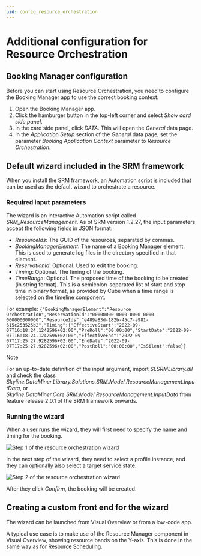 ```yaml
---
uid: config_resource_orchestration
---
```


# Additional configuration for Resource Orchestration

## Booking Manager configuration

Before you can start using Resource Orchestration, you need to configure the Booking Manager app to use the correct booking context:

1. Open the Booking Manager app.
1. Click the hamburger button in the top-left corner and select *Show card side panel*.
1. In the card side panel, click *DATA*. This will open the *General* data page.
1. In the *Application Setup* section of the *General* data page, set the parameter *Booking Application Context* parameter to *Resource Orchestration*.

## Default wizard included in the SRM framework

When you install the SRM framework, an Automation script is included that can be used as the default wizard to orchestrate a resource.

### Required input parameters

The wizard is an interactive Automation script called *SRM_ResourceManagement*. As of SRM version 1.2.27, the input parameters accept the following fields in JSON format:

- *ResourceIds*: The GUID of the resources, separated by commas.
- *BookingManagerElement*: The name of a Booking Manager element. This is used to generate log files in the directory specified in that element.
- *ReservationId*: Optional. Used to edit the booking.
- *Timing*: Optional. The timing of the booking.
- *TimeRange*: Optional. The proposed time of the booking to be created (in string format). This is a semicolon-separated list of start and stop time in binary format, as provided by Cube when a time range is selected on the timeline component.

For example: `{"BookingManagerElement":"Resource Orchestration","ReservationId":"00000000-0000-0000-0000-000000000000","ResourceIds":"e489a83d-182b-45c7-a981-615c253525b2","Timing":{"EffectiveStart":"2022-09-07T16:18:24.1242596+02:00","PreRoll":"00:00:00","StartDate":"2022-09-07T16:18:24.1242596+02:00","EffectiveEnd":"2022-09-07T17:25:27.9282596+02:00","EndDate":"2022-09-07T17:25:27.9282596+02:00","PostRoll":"00:00:00","IsSilent":false}}`

> [!NOTE]
> For an up-to-date definition of the input argument, import *SLSRMLibrary.dll* and check the class *Skyline.DataMiner.Library.Solutions.SRM.Model.ResourceManagement.InputData*, or *Skyline.DataMiner.Core.SRM.Model.ResourceManagement.InputData* from feature release 2.0.1 of the SRM framework onwards.

### Running the wizard

When a user runs the wizard, they will first need to specify the name and timing for the booking.

![Step 1 of the resource orchestration wizard](~/dataminer/images/ResourceOrchestrationWizardStep1.png)

In the next step of the wizard, they need to select a profile instance, and they can optionally also select a target service state.

![Step 2 of the resource orchestration wizard](~/dataminer/images/ResourceOrchestrationWizardStep2.png)

After they click *Confirm*, the booking will be created.

## Creating a custom front end for the wizard

The wizard can be launched from Visual Overview or from a low-code app.

A typical use case is to make use of the Resource Manager component in Visual Overview, showing resource bands on the Y-axis. This is done in the same way as for [Resource Scheduling](xref:config_resource_scheduling#creating-a-custom-front-end-for-the-resource-scheduling-wizard).
